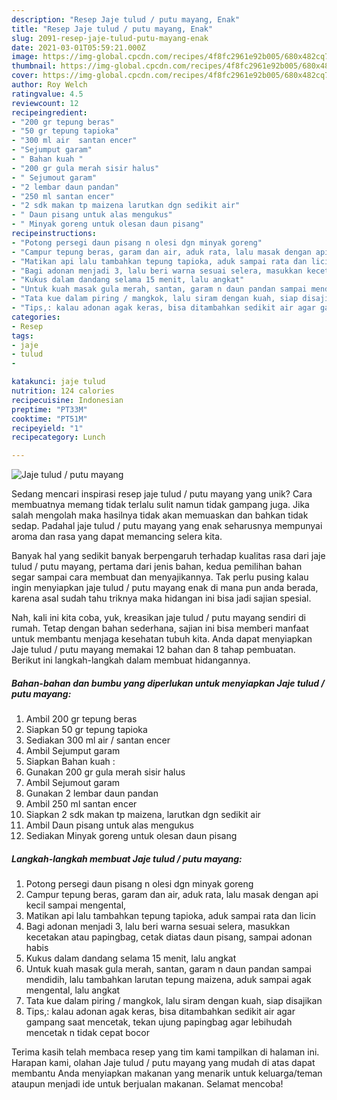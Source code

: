 ```yaml
---
description: "Resep Jaje tulud / putu mayang, Enak"
title: "Resep Jaje tulud / putu mayang, Enak"
slug: 2091-resep-jaje-tulud-putu-mayang-enak
date: 2021-03-01T05:59:21.000Z
image: https://img-global.cpcdn.com/recipes/4f8fc2961e92b005/680x482cq70/jaje-tulud-putu-mayang-foto-resep-utama.jpg
thumbnail: https://img-global.cpcdn.com/recipes/4f8fc2961e92b005/680x482cq70/jaje-tulud-putu-mayang-foto-resep-utama.jpg
cover: https://img-global.cpcdn.com/recipes/4f8fc2961e92b005/680x482cq70/jaje-tulud-putu-mayang-foto-resep-utama.jpg
author: Roy Welch
ratingvalue: 4.5
reviewcount: 12
recipeingredient:
- "200 gr tepung beras"
- "50 gr tepung tapioka"
- "300 ml air  santan encer"
- "Sejumput garam"
- " Bahan kuah "
- "200 gr gula merah sisir halus"
- " Sejumout garam"
- "2 lembar daun pandan"
- "250 ml santan encer"
- "2 sdk makan tp maizena larutkan dgn sedikit air"
- " Daun pisang untuk alas mengukus"
- " Minyak goreng untuk olesan daun pisang"
recipeinstructions:
- "Potong persegi daun pisang n olesi dgn minyak goreng"
- "Campur tepung beras, garam dan air, aduk rata, lalu masak dengan api kecil sampai mengental,"
- "Matikan api lalu tambahkan tepung tapioka, aduk sampai rata dan licin"
- "Bagi adonan menjadi 3, lalu beri warna sesuai selera, masukkan kecetakan atau papingbag, cetak diatas daun pisang, sampai adonan habis"
- "Kukus dalam dandang selama 15 menit, lalu angkat"
- "Untuk kuah masak gula merah, santan, garam n daun pandan sampai mendidih, lalu tambahkan larutan tepung maizena, aduk sampai agak mengental, lalu angkat"
- "Tata kue dalam piring / mangkok, lalu siram dengan kuah, siap disajikan"
- "Tips,: kalau adonan agak keras, bisa ditambahkan sedikit air agar gampang saat mencetak, tekan ujung papingbag agar lebihudah mencetak n tidak cepat bocor"
categories:
- Resep
tags:
- jaje
- tulud
- 

katakunci: jaje tulud  
nutrition: 124 calories
recipecuisine: Indonesian
preptime: "PT33M"
cooktime: "PT51M"
recipeyield: "1"
recipecategory: Lunch

---
```



![Jaje tulud / putu mayang](https://img-global.cpcdn.com/recipes/4f8fc2961e92b005/680x482cq70/jaje-tulud-putu-mayang-foto-resep-utama.jpg)

Sedang mencari inspirasi resep jaje tulud / putu mayang yang unik? Cara membuatnya memang tidak terlalu sulit namun tidak gampang juga. Jika salah mengolah maka hasilnya tidak akan memuaskan dan bahkan tidak sedap. Padahal jaje tulud / putu mayang yang enak seharusnya mempunyai aroma dan rasa yang dapat memancing selera kita.



Banyak hal yang sedikit banyak berpengaruh terhadap kualitas rasa dari jaje tulud / putu mayang, pertama dari jenis bahan, kedua pemilihan bahan segar sampai cara membuat dan menyajikannya. Tak perlu pusing kalau ingin menyiapkan jaje tulud / putu mayang enak di mana pun anda berada, karena asal sudah tahu triknya maka hidangan ini bisa jadi sajian spesial.


Nah, kali ini kita coba, yuk, kreasikan jaje tulud / putu mayang sendiri di rumah. Tetap dengan bahan sederhana, sajian ini bisa memberi manfaat untuk membantu menjaga kesehatan tubuh kita. Anda dapat menyiapkan Jaje tulud / putu mayang memakai 12 bahan dan 8 tahap pembuatan. Berikut ini langkah-langkah dalam membuat hidangannya.

<!--inarticleads1-->

##### Bahan-bahan dan bumbu yang diperlukan untuk menyiapkan Jaje tulud / putu mayang:

1. Ambil 200 gr tepung beras
1. Siapkan 50 gr tepung tapioka
1. Sediakan 300 ml air / santan encer
1. Ambil Sejumput garam
1. Siapkan  Bahan kuah :
1. Gunakan 200 gr gula merah sisir halus
1. Ambil  Sejumout garam
1. Gunakan 2 lembar daun pandan
1. Ambil 250 ml santan encer
1. Siapkan 2 sdk makan tp maizena, larutkan dgn sedikit air
1. Ambil  Daun pisang untuk alas mengukus
1. Sediakan  Minyak goreng untuk olesan daun pisang




<!--inarticleads2-->

##### Langkah-langkah membuat Jaje tulud / putu mayang:

1. Potong persegi daun pisang n olesi dgn minyak goreng
1. Campur tepung beras, garam dan air, aduk rata, lalu masak dengan api kecil sampai mengental,
1. Matikan api lalu tambahkan tepung tapioka, aduk sampai rata dan licin
1. Bagi adonan menjadi 3, lalu beri warna sesuai selera, masukkan kecetakan atau papingbag, cetak diatas daun pisang, sampai adonan habis
1. Kukus dalam dandang selama 15 menit, lalu angkat
1. Untuk kuah masak gula merah, santan, garam n daun pandan sampai mendidih, lalu tambahkan larutan tepung maizena, aduk sampai agak mengental, lalu angkat
1. Tata kue dalam piring / mangkok, lalu siram dengan kuah, siap disajikan
1. Tips,: kalau adonan agak keras, bisa ditambahkan sedikit air agar gampang saat mencetak, tekan ujung papingbag agar lebihudah mencetak n tidak cepat bocor




Terima kasih telah membaca resep yang tim kami tampilkan di halaman ini. Harapan kami, olahan Jaje tulud / putu mayang yang mudah di atas dapat membantu Anda menyiapkan makanan yang menarik untuk keluarga/teman ataupun menjadi ide untuk berjualan makanan. Selamat mencoba!
